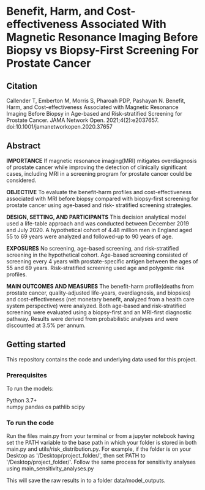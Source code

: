 # Benefit, Harm, and Cost-effectiveness Associated With Magnetic Resonance Imaging Before Biopsy vs Biopsy-First Screening For Prostate Cancer

## Citation
Callender T, Emberton M, Morris S, Pharoah PDP, Pashayan N. Benefit, Harm, and Cost-effectiveness Associated with Magnetic Resonance Imaging Before Biopsy in Age-based and Risk-stratified Screening for Prostate Cancer. JAMA Network Open. 2021;4(2):e2037657. doi:10.1001/jamanetworkopen.2020.37657 

## Abstract
**IMPORTANCE** If magnetic resonance imaging(MRI) mitigates overdiagnosis of prostate cancer while improving the detection of clinically significant cases, including MRI in a screening program for prostate cancer could be considered.

**OBJECTIVE** To evaluate the benefit-harm profiles and cost-effectiveness associated with MRI before biopsy compared with biopsy-first screening for prostate cancer using age-based and risk- stratified screening strategies.

**DESIGN, SETTING, AND PARTICIPANTS** This decision analytical model used a life-table approach and was conducted between December 2019 and July 2020. A hypothetical cohort of 4.48 million men in England aged 55 to 69 years were analyzed and followed-up to 90 years of age.

**EXPOSURES** No screening, age-based screening, and risk-stratified screening in the hypothetical cohort. Age-based screening consisted of screening every 4 years with prostate-specific antigen between the ages of 55 and 69 years. Risk-stratified screening used age and polygenic risk profiles.

**MAIN OUTCOMES AND MEASURES** The benefit-harm profile(deaths from prostate cancer, quality-adjusted life-years, overdiagnosis, and biopsies) and cost-effectiveness (net monetary benefit, analyzed from a health care system perspective) were analyzed. Both age-based and risk-stratified screening were evaluated using a biopsy-first and an MRI-first diagnostic pathway. Results were derived from probabilistic analyses and were discounted at 3.5% per annum.

## Getting started
This repository contains the code and underlying data used for this project.

### Prerequisites
To run the models:

Python 3.7+  
numpy
pandas
os
pathlib
scipy

### To run the code
Run the files main.py from your terminal or from a jupyter notebook having set the PATH variable to the base path in which your folder is stored in both main.py and utils/risk_distribution.py.  For example, if the folder is on your Desktop as '/Desktop/project_folder/', then set PATH to '/Desktop/project_folder/'.  Follow the same process for sensitivity analyses using main_sensitivity_analyses.py

This will save the raw results in to a folder data/model_outputs.

